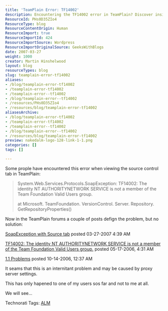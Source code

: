 ```yaml
---
title: 'TeamPlain Error: TF14002'
description: Encountering the TF14002 error in TeamPlain? Discover insights and potential solutions to this common issue affecting source control access. Read more!
ResourceId: PHs0D35ZIo4
ResourceType: blog
ResourceContentOrigin: Human
ResourceImport: true
ResourceImportId: 424
ResourceImportSource: Wordpress
ResourceImportOriginalSource: GeeksWithBlogs
date: 2007-03-27
weight: 1000
creator: Martin Hinshelwood
layout: blog
resourceTypes: blog
slug: teamplain-error-tf14002
aliases:
- /blog/teamplain-error-tf14002
- /teamplain-error-tf14002
- /teamplain-error--tf14002
- /blog/teamplain-error--tf14002
- /resources/PHs0D35ZIo4
- /resources/blog/teamplain-error-tf14002
aliasesArchive:
- /blog/teamplain-error-tf14002
- /teamplain-error-tf14002
- /teamplain-error--tf14002
- /blog/teamplain-error--tf14002
- /resources/blog/teamplain-error-tf14002
preview: nakedalm-logo-128-link-1-1.png
categories: []
tags: []

---
```

Some prople have encountered this error when viewing the source control tab in TeamPlain:

> System.Web.Services.Protocols.SoapException: TF14002: The identity NT AUTHORITYNETWORK SERVICE is not a member of the Team Foundation Valid Users group.
>
> at Microsoft. TeamFoundation. VersionControl. Server. Repository. GetRepositoryProperties()

Now in the TeamPlain forums a couple of posts defign the problem, but no solution:

[SoapException with Source tab](http://dev.devbiz.com/forums/AddPost.aspx?PostID=3229) posted 03-27-2007 4:39 AM

[TF14002: The identity NT AUTHORITYNETWORK SERVICE is not a member of the Team Foundation Valid Users group.](http://dev.devbiz.com/forums/thread/1362.aspx) posted 05-17-2006, 4:31 AM

[1.1 Problems](http://dev.devbiz.com/forums/thread/2084.aspx) posted 10-14-2006, 12:37 AM

It seams that this is an internitant problem and may be caused by proxy server settings.

This has only hapened to one of my users sos far and not to me at all.

We will see...

Technorati Tags: [ALM](http://technorati.com/tags/ALM)
